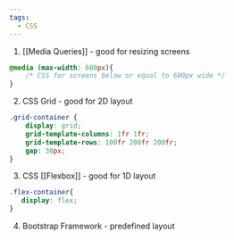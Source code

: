 ```yaml
---
tags:
  - CSS
---
```

1. [[Media Queries]] - good for resizing screens
```css
@media (max-width: 600px){
    /* CSS for screens below or equal to 600px wide */
}
```

2. CSS Grid - good for 2D layout
```css
.grid-container {
    display: grid;
    grid-template-columns: 1fr 1fr;
    grid-template-rows: 100fr 200fr 200fr;
    gap: 30px;
}
```

3. CSS [[Flexbox]] - good for 1D layout
```css
.flex-container{
   display: flex;
}
```

4. Bootstrap Framework - predefined layout